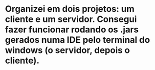 # Organizei em dois projetos: um cliente e um servidor. Consegui fazer funcionar rodando os .jars gerados numa IDE pelo terminal do windows (o servidor, depois o cliente).
